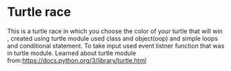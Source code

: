 # Turtle race
This is a turtle race in which you choose the color of your turtle that will win , created using turtle module used class and object(oop) and simple loops and conditional statement. To take input used event listner function that was in turtle module.
Learned about turtle module from:https://docs.python.org/3/library/turtle.html

